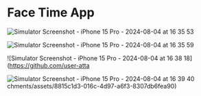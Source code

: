 # Face Time App 


![Simulator Screenshot - iPhone 15 Pro - 2024-08-04 at 16 35 53](https://github.com/user-attachments/assets/bde67b88-8a8e-4c21-9d87-28b7042305c6)

![Simulator Screenshot - iPhone 15 Pro - 2024-08-04 at 16 35 59](https://github.com/user-attachments/assets/13760d15-6c71-4930-86be-46842d8a8536)

![Simulator Screenshot - iPhone 15 Pro - 2024-08-04 at 16 38 18](https://github.com/user-atta

![Simulator Screenshot - iPhone 15 Pro - 2024-08-04 at 16 39 40](https://github.com/user-attachments/assets/1644ad36-5de3-49c8-9865-c5a7f755ba91)
chments/assets/8815c1d3-016c-4d97-a6f3-8307db6fea90)

